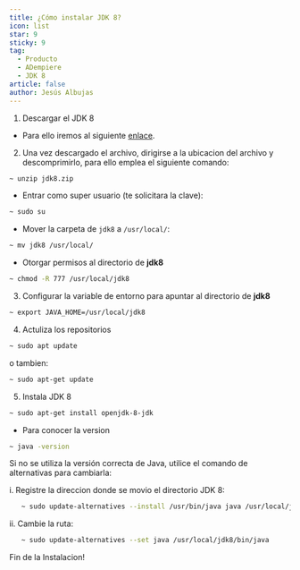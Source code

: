 ```yaml
---
title: ¿Cómo instalar JDK 8?
icon: list
star: 9
sticky: 9
tag:
  - Producto
  - ADempiere
  - JDK 8
article: false
author: Jesús Albujas
---
```


1. Descargar el JDK 8

  - Para ello iremos al siguiente [enlace](https://www.mediafire.com/file/lp1mstbccgt15j7/jdk8.zip/file).

2. Una vez descargado el archivo, dirigirse a la ubicacion del archivo y descomprimirlo, para ello emplea el siguiente comando:

```bash
~ unzip jdk8.zip
```

  - Entrar como super usuario (te solicitara la clave):

```bash
~ sudo su
```

  -  Mover la carpeta de `jdk8` a `/usr/local/`:

```bash
~ mv jdk8 /usr/local/
```

  - Otorgar permisos al directorio de **jdk8**

```bash
~ chmod -R 777 /usr/local/jdk8
```

3. Configurar la variable de entorno para apuntar al directorio de **jdk8**

```bash
~ export JAVA_HOME=/usr/local/jdk8
```

4. Actuliza los repositorios

```bash
~ sudo apt update 
```

o tambien:

```bash
~ sudo apt-get update
```

5. Instala JDK 8
  ```bash
  ~ sudo apt-get install openjdk-8-jdk
  ``` 

  - Para conocer la version 

  ```bash
  ~ java -version
  ```

  Si no se utiliza la versión correcta de Java, utilice el comando de alternativas para cambiarla:

   i. Registre la direccion donde se movio el directorio JDK 8:

```bash
   ~ sudo update-alternatives --install /usr/bin/java java /usr/local/jdk8/bin/java 1
```

   ii. Cambie la ruta:
```bash
   ~ sudo update-alternatives --set java /usr/local/jdk8/bin/java
```

Fin de la Instalacion!